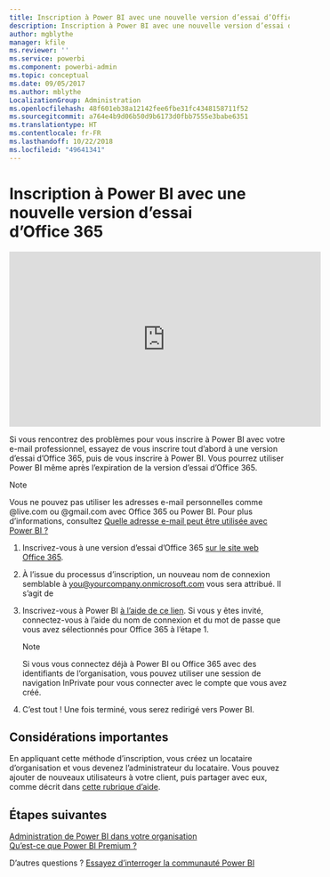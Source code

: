 ```yaml
---
title: Inscription à Power BI avec une nouvelle version d’essai d’Office 365
description: Inscription à Power BI avec une nouvelle version d’essai d’Office 365
author: mgblythe
manager: kfile
ms.reviewer: ''
ms.service: powerbi
ms.component: powerbi-admin
ms.topic: conceptual
ms.date: 09/05/2017
ms.author: mblythe
LocalizationGroup: Administration
ms.openlocfilehash: 48f601eb38a12142fee6fbe31fc4348158711f52
ms.sourcegitcommit: a764e4b9d06b50d9b6173d0fbb7555e3babe6351
ms.translationtype: HT
ms.contentlocale: fr-FR
ms.lasthandoff: 10/22/2018
ms.locfileid: "49641341"
---
```

# <a name="signing-up-for-power-bi-with-a-new-office-365-trial"></a>Inscription à Power BI avec une nouvelle version d’essai d’Office 365

<iframe width="560" height="315" src="https://www.youtube.com/embed/gbSuFST-Nx4?showinfo=0" frameborder="0" allowfullscreen></iframe>

Si vous rencontrez des problèmes pour vous inscrire à Power BI avec votre e-mail professionnel, essayez de vous inscrire tout d’abord à une version d’essai d’Office 365, puis de vous inscrire à Power BI. Vous pourrez utiliser Power BI même après l’expiration de la version d’essai d’Office 365.

> [!NOTE]
> Vous ne pouvez pas utiliser les adresses e-mail personnelles comme @live.com ou @gmail.com avec Office 365 ou Power BI. Pour plus d’informations, consultez [Quelle adresse e-mail peut être utilisée avec Power BI ?](service-self-service-signup-for-power-bi.md#what-email-address-can-be-used-with-power-bi)

1. Inscrivez-vous à une version d’essai d’Office 365 [sur le site web Office 365](https://go.microsoft.com/fwlink/p/?LinkID=403802).

1. À l’issue du processus d’inscription, un nouveau nom de connexion semblable à you@yourcompany.onmicrosoft.com vous sera attribué.  Il s’agit de

1. Inscrivez-vous à Power BI [à l’aide de ce lien](https://portal.office.com/Start/Confirm?Sku=a403ebcc-fae0-4ca2-8c8c-7a907fd6c235&ru=https%3A%2F%2Fapp.powerbi.com%3FredirectedFromSignup%3D1%26noSignUpCheck%3D1).  Si vous y êtes invité, connectez-vous à l’aide du nom de connexion et du mot de passe que vous avez sélectionnés pour Office 365 à l’étape 1.

   > [!NOTE]
   > Si vous vous connectez déjà à Power BI ou Office 365 avec des identifiants de l’organisation, vous pouvez utiliser une session de navigation InPrivate pour vous connecter avec le compte que vous avez créé.

1. C’est tout !  Une fois terminé, vous serez redirigé vers Power BI.

## <a name="important-considerations"></a>Considérations importantes

En appliquant cette méthode d’inscription, vous créez un locataire d’organisation et vous devenez l’administrateur du locataire. Vous pouvez ajouter de nouveaux utilisateurs à votre client, puis partager avec eux, comme décrit dans [cette rubrique d’aide](https://support.office.com/en-sg/article/Add-users-individually-to-Office-365---Admin-Help-1970f7d6-03b5-442f-b385-5880b9c256ec?ui=en-US&rs=en-SG&ad=SG).

## <a name="next-steps"></a>Étapes suivantes

[Administration de Power BI dans votre organisation](service-admin-administering-power-bi-in-your-organization.md)  
[Qu’est-ce que Power BI Premium ?](service-premium.md)  

D’autres questions ? [Essayez d’interroger la communauté Power BI](http://community.powerbi.com/)